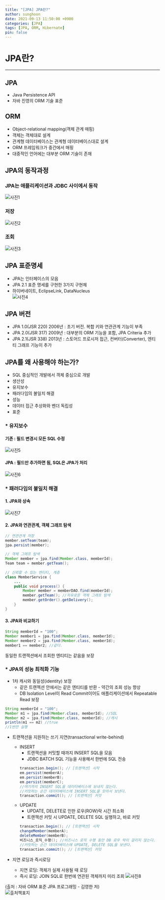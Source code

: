 ```yaml
---
title: "[JPA] JPA란?"
author: sunghoon
date: 2021-09-13 11:50:00 +0900
categories: [JPA]
tags: [JPA, ORM, Hibernate]
pin: false
--- 
```



# JPA란?  
---

## JPA  
- Java Persistence API
- 자바 진영의 ORM 기술 표준  

  
## ORM
- Object-relational mapping(객체 관계 매핑)
- 객체는 객체대로 설계
- 관계형 데이터베이스는 관계형 데이터베이스대로 설계
- ORM 프레임워크가 중간에서 매핑
- 대중적인 언어에는 대부분 ORM 기술이 존재  
  
## JPA의 동작과정  
### JPA는 애플리케이션과 JDBC 사이에서 동작  
![사진1](/assets/img/JPA_1/JPA_1_1.jpg)  

### 저장  
![사진2](/assets/img/JPA_1/JPA_1_2.jpg)  

### 조회  
![사진3](/assets/img/JPA_1/JPA_1_3.jpg)  

## JPA 표준명세
- JPA는 인터페이스의 모음
- JPA 2.1 표준 명세를 구현한 3가지 구현체
- 하이버네이트, EclipseLink, DataNucleus  
![사진4](/assets/img/JPA_1/JPA_1_4.jpg)  
  
## JPA 버전
- JPA 1.0(JSR 220) 2006년 : 초기 버전. 복합 키와 연관관계 기능이 부족
- JPA 2.0(JSR 317) 2009년 : 대부분의 ORM 기능을 포함, JPA Criteria 추가
- JPA 2.1(JSR 338) 2013년 : 스토어드 프로시저 접근, 컨버터(Converter), 엔티
티 그래프 기능이 추가  

## JPA를 왜 사용해야 하는가?
- SQL 중심적인 개발에서 객체 중심으로 개발
- 생산성
- 유지보수
- 패러다임의 불일치 해결
- 성능
- 데이터 접근 추상화와 벤더 독립성
- 표준  

### * 유지보수
#### 기존 : 필드 변경시 모든 SQL 수정  
![사진5](/assets/img/JPA_1/JPA_1_5.jpg)  
 
#### JPA : 필드만 추가하면 됨, SQL은 JPA가 처리  
![사진6](/assets/img/JPA_1/JPA_1_6.jpg)  
 
### * 패러다임의 불일치 해결  
#### 1. JPA와 상속  
![사진7](/assets/img/JPA_1/JPA_1_7.jpg)  

#### 2. JPA와 연관관계, 객체 그래프 탐색 
  
```java  
// 연관관계 저장  
member.setTeam(team);  
jpa.persist(member);  
  
// 객체 그래프 탐색  
Member member = jpa.find(Member.class, memberId);  
Team team = member.getTeam();  
  
// 신뢰할 수 있는 엔티티, 계층  
class MemberService {  
	...  
	public void process() {  
		Member member = memberDAO.find(memberId);  
		member.getTeam(); //자유로운 객체 그래프 탐색  
		member.getOrder().getDelivery();  
	}  
}  
```    

#### 3. JPA와 비교하기 
```java  
String memberId = "100";  
Member member1 = jpa.find(Member.class, memberId);  
Member member2 = jpa.find(Member.class, memberId);  
member1 == member2; //같다.  
``` 
동일한 트랜잭션에서 조회한 엔티티는 같음을 보장  

### * JPA의 성능 최적화 기능  
- 1차 캐시와 동일성(identity) 보장  
	* 같은 트랜젝션 안에서는 같은 엔티티를 반환 - 약간의 조회 성능 향상  
	*  DB Isolation Level이 Read Commit이어도 애플리케이션에서 Repeatable Read 보장  
```java  
String memberId = "100";
Member m1 = jpa.find(Member.class, memberId); //SQL
Member m2 = jpa.find(Member.class, memberId); //캐시
println(m1 == m2) //true 
//1번만 실행
```  

- 트랜잭션을 지원하는 쓰기 지연(transactional write-behind)
	- INSERT
		* 트랜잭션을 커밋할 때까지 INSERT SQL을 모음
		* JDBC BATCH SQL 기능을 사용해서 한번에 SQL 전송
		```java
		transaction.begin(); // [트랜잭션] 시작
		em.persist(memberA);
		em.persist(memberB);
		em.persist(memberC);
		//여기까지 INSERT SQL을 데이터베이스에 보내지 않는다.
		//커밋하는 순간 데이터베이스에 INSERT SQL을 모아서 보낸다.
		transaction.commit(); // [트랜잭션] 커밋
		```  
	- UPDATE
		* UPDATE, DELETE로 인한 로우(ROW)락 시간 최소화  
		* 트랜잭션 커밋 시 UPDATE, DELETE SQL 실행하고, 바로 커밋  
		```java  
		transaction.begin(); // [트랜잭션] 시작  
		changeMember(memberA);  
		deleteMember(memberB);  
		비즈니스_로직_수행(); //비즈니스 로직 수행 동안 DB 로우 락이 걸리지 않는다.  
		//커밋하는 순간 데이터베이스에 UPDATE, DELETE SQL을 보낸다.  
		transaction.commit(); // [트랜잭션] 커밋  
		```  

- 지연 로딩과 즉시로딩
	* 지연 로딩: 객체가 실제 사용될 때 로딩
	* 즉시 로딩: JOIN SQL로 한번에 연관된 객체까지 미리 조회
	![사진8](/assets/img/JPA_1/JPA_1_8.jpg) 

(출처 : 자바 ORM 표준 JPA 프로그래밍 - 김영한 저)  
![출처책표지](/assets/img/JPA_book.jpg)
